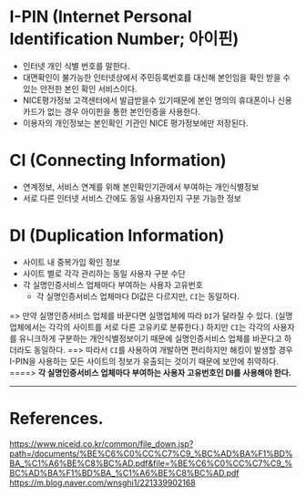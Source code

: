 # I-PIN (Internet Personal Identification Number; 아이핀)
- 인터넷 개인 식별 번호를 말한다.
- 대면확인이 불가능한 인터넷상에서 주민등록번호를 대신해 본인임을 확인 받을 수 있는 안전한 본인 확인 서비스이다.
- NICE평가정보 고객센터에서 발급받을수 있기때문에 본인 명의의 휴대폰이나 신용카드가 없는 경우 아이핀을 통한 본인인증을 사용한다.
- 이용자의 개인정보는 본인확인 기관인 NICE 평가정보에만 저장된다.

# CI (Connecting Information)
- 연계정보, 서비스 연계를 위해 본인확인기관에서 부여하는 개인식별정보
- 서로 다른 인터넷 서비스 간에도 동일 사용자인지 구분 가능한 정보

# DI (Duplication Information)
- 사이트 내 중복가입 확인 정보
- 사이트 별로 각각 관리하는 동일 사용자 구분 수단
- 각 실명인증서비스 업체마다 부여하는 사용자 고유번호
    - 각 실명인증서비스 업체마다 DI값은 다르지만, `CI`는 동일하다.

=> 만약 실명인증서비스 업체를 바꾼다면 실명업체에 따라 `DI`가 달라질 수 있다. (실명업체에서는 각각의 사이트를 서로 다른 고유키로 분류한다.)
    하지만 `CI`는 각각의 사용자를 유니크하게 구분하는 개인식별정보이기 때문에 실명인증서비스 업체를 바꾼다고 하더라도 동일하다.
    ==> 따라서 `CI`를 사용하여 개발하면 편리하지만 해킹이 발생할 경우 I-PIN을 사용하는 모든 사이트의 정보가 유출되는 것이기 때문에 보안에 취약하다.
    ====> **각 실명인증서비스 업체마다 부여하는 사용자 고유번호인 DI를 사용해야 한다.**


---
# References.
https://www.niceid.co.kr/common/file_down.jsp?path=/documents/%BE%C6%C0%CC%C7%C9_%BC%AD%BA%F1%BD%BA_%C1%A6%BE%C8%BC%AD.pdf&file=%BE%C6%C0%CC%C7%C9_%BC%AD%BA%F1%BD%BA_%C1%A6%BE%C8%BC%AD.pdf
https://m.blog.naver.com/wnsghi1/221339902168
